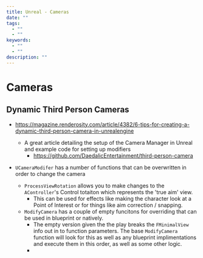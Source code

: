 ```yaml
---
title: Unreal - Cameras
date: ""
tags:
  - ""
  - ""
keywords:
  - ""
  - ""
description: ""
---
```


# Cameras

## Dynamic Third Person Cameras

* https://magazine.renderosity.com/article/4382/6-tips-for-creating-a-dynamic-third-person-camera-in-unrealengine
  
  * A great article detailing the setup of the Camera Manager in Unreal and example code for setting up modifiers 
    * https://github.com/DaedalicEntertainment/third-person-camera
* `UCameraModifer` has a number of functions that can be overwritten in order to change the camera
  
  * `ProcessViewRotation` allows you to make changes to the `AController`'s Control totaiton which represents the 'true aim' view. 
    * This can be used for effects like making the character look at a Point of Interest or for things like aim correction / snapping.
  * `ModifyCamera` has a couple of empty funcitons for overriding that can be used in blueprint or natively. 
    * The empty version given the the play breaks the `FMinimalView` info out in to function parameters. The base `ModifyCamera` function will look for this as well as any blueprint implimentations and execute them in this order, as well as some other logic.
    * 
